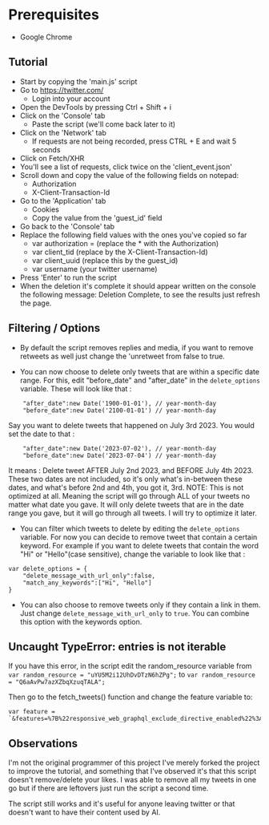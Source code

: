 # Prerequisites
- Google Chrome

## Tutorial

- Start by copying the 'main.js' script
- Go to https://twitter.com/
  - Login into your account
- Open the DevTools by pressing Ctrl + Shift + i
- Click on the 'Console' tab
  - Paste the script (we'll come back later to it)
- Click on the 'Network' tab
  - If requests are not being recorded, press CTRL + E and wait 5 seconds
- Click on Fetch/XHR
- You'll see a list of requests, click twice on the 'client_event.json'
- Scroll down and copy the value of the following fields on notepad:
  - Authorization
  - X-Client-Transaction-Id
- Go to the 'Application' tab
  - Cookies
  - Copy the value from the 'guest_id' field
- Go back to the 'Console' tab
- Replace the following field values with the ones you've copied so far
  - var authorization = (replace the * with the Authorization)
  - var client_tid (replace by the X-Client-Transaction-Id)
  - var client_uuid (replace this by the guest_id)
  - var username (your twitter username)
- Press 'Enter' to run the script
- When the deletion it's complete it should appear written on the console the following message: Deletion Complete, to see the results just refresh the page.

## Filtering / Options

- By default the script removes replies and media, if you want to remove retweets as well just change the 'unretweet from false to true.

- You can now choose to delete only tweets that are within a specific date range. For this, edit "before_date" and "after_date" in the `delete_options` variable. These will look like that :
```
	"after_date":new Date('1900-01-01'), // year-month-day
	"before_date":new Date('2100-01-01') // year-month-day
```
Say you want to delete tweets that happened on July 3rd 2023. You would set the date to that :
```
	"after_date":new Date('2023-07-02'), // year-month-day
	"before_date":new Date('2023-07-04') // year-month-day
```
It means : Delete tweet AFTER July 2nd 2023, and BEFORE July 4th 2023. These two dates are not included, so it's only what's in-between these dates, and what's before 2nd and 4th, you got it, 3rd.
NOTE: This is not optimized at all. Meaning the script will go through ALL of your tweets no matter what date you gave. It will only delete tweets that are in the date range you gave, but it will go through all tweets. I will try to optimize it later.

- You can filter which tweets to delete by editing the `delete_options` variable. For now you can decide to remove tweet that contain a certain keyword. For example if you want to delete tweets that contain the word "Hi" or "Hello"(case sensitive), change the variable to look like that :
```
var delete_options = {
	"delete_message_with_url_only":false,
	"match_any_keywords":["Hi", "Hello"]
}
```
- You can also choose to remove tweets only if they contain a link in them. Just change `delete_message_with_url_only` to `true`. You can combine this option with the keywords option.

## Uncaught TypeError: entries is not iterable

If you have this error, in the script edit the random_resource variable from
`var random_resource = "uYU5M2i12UhDvDTzN6hZPg";`
to
`var random_resource = "Q6aAvPw7azXZbqXzuqTALA";`

Then go to the fetch_tweets() function and change the feature variable to:
```
var feature = `&features=%7B%22responsive_web_graphql_exclude_directive_enabled%22%3Atrue%2C%22verified_phone_label_enabled%22%3Afalse%2C%22creator_subscriptions_tweet_preview_api_enabled%22%3Atrue%2C%22responsive_web_graphql_timeline_navigation_enabled%22%3Atrue%2C%22responsive_web_graphql_skip_user_profile_image_extensions_enabled%22%3Afalse%2C%22tweetypie_unmention_optimization_enabled%22%3Atrue%2C%22responsive_web_edit_tweet_api_enabled%22%3Atrue%2C%22graphql_is_translatable_rweb_tweet_is_translatable_enabled%22%3Atrue%2C%22view_counts_everywhere_api_enabled%22%3Atrue%2C%22longform_notetweets_consumption_enabled%22%3Atrue%2C%22responsive_web_twitter_article_tweet_consumption_enabled%22%3Afalse%2C%22tweet_awards_web_tipping_enabled%22%3Afalse%2C%22freedom_of_speech_not_reach_fetch_enabled%22%3Atrue%2C%22standardized_nudges_misinfo%22%3Atrue%2C%22tweet_with_visibility_results_prefer_gql_limited_actions_policy_enabled%22%3Atrue%2C%22longform_notetweets_rich_text_read_enabled%22%3Atrue%2C%22longform_notetweets_inline_media_enabled%22%3Atrue%2C%22responsive_web_media_download_video_enabled%22%3Afalse%2C%22responsive_web_enhance_cards_enabled%22%3Afalse%7D"`
```

## Observations

I'm not the original programmer of this project I've merely forked the project to improve the tutorial, and something that I've observed it's that this script doesn't remove/delete your likes. I was able to remove all my tweets in one go but if there are leftovers just run the script a second time.

The script still works and it's useful for anyone leaving twitter or that doesn't want to have their content used by AI.

